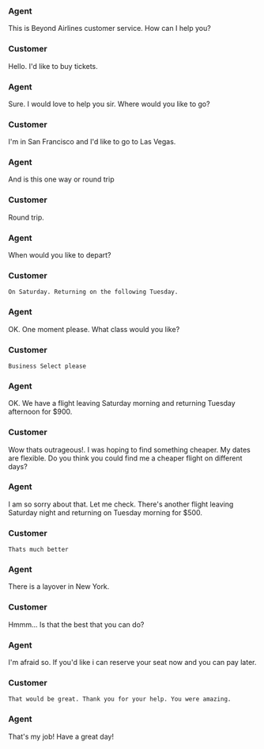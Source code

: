 ###  **Agent**
  This is Beyond Airlines customer service. How can I help you?
	
###  Customer
  Hello. I'd like to buy tickets.

###  ****Agent****
  Sure. I would love to help you sir. Where would you like to go?
	
###  Customer
  I'm in San Francisco and I'd like to go to Las Vegas.

###  **Agent**
  And is this one way or round trip

###  Customer
  Round trip.

###  **Agent**
  When would you like to depart?

###  Customer
	On Saturday. Returning on the following Tuesday.

###  **Agent**
  OK. One moment please. What class would you like?

###  Customer
	Business Select please
	
###  **Agent**
  OK. We have a flight leaving Saturday morning and returning Tuesday afternoon for $900.
	
###  Customer
Wow thats outrageous!. I was hoping to find something cheaper. My dates are flexible. Do you think you could find me a cheaper flight on different days?

###  **Agent**
  I am so sorry about that. Let me check. There's another flight leaving Saturday night and returning on Tuesday morning for $500. 

###  Customer
	Thats much better

###  **Agent**
  There is a layover in New York.
	
###  Customer
  Hmmm... Is that the best that you can do?

###  **Agent**
  I'm afraid so. If you'd like i can reserve your seat now and you can pay later.

###  Customer
	That would be great. Thank you for your help. You were amazing.

###  **Agent**
That's my job! Have a great day!
